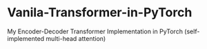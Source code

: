 # Vanila-Transformer-in-PyTorch
My Encoder-Decoder Transformer Implementation in PyTorch (self-implemented multi-head attention)

